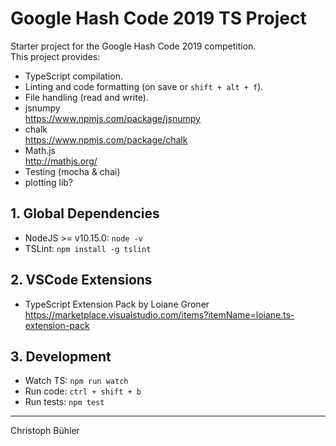 # Google Hash Code 2019 TS Project

Starter project for the Google Hash Code 2019 competition.\
This project provides:

- TypeScript compilation.
- Linting and code formatting (on save or `shift + alt + f`).
- File handling (read and write).
- jsnumpy\
  https://www.npmjs.com/package/jsnumpy
- chalk\
  https://www.npmjs.com/package/chalk
- Math.js\
  http://mathjs.org/
- Testing (mocha & chai)
- plotting lib?

## 1. Global Dependencies

- NodeJS >= v10.15.0: `node -v`
- TSLint: `npm install -g tslint`

## 2. VSCode Extensions

- TypeScript Extension Pack by Loiane Groner\
  https://marketplace.visualstudio.com/items?itemName=loiane.ts-extension-pack

## 3. Development

- Watch TS: `npm run watch`
- Run code: `ctrl + shift + b`
- Run tests: `npm test`

---

Christoph Bühler
